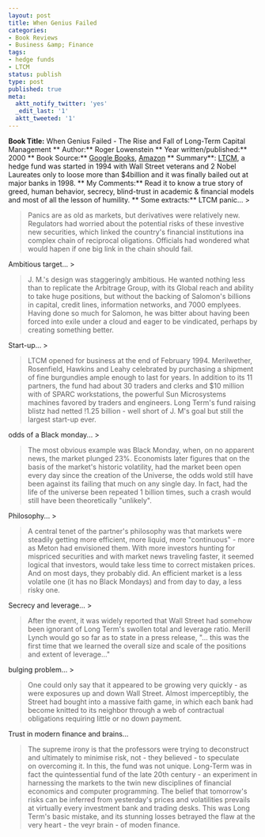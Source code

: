```yaml
---
layout: post
title: When Genius Failed
categories:
- Book Reviews
- Business &amp; Finance
tags:
- hedge funds
- LTCM
status: publish
type: post
published: true
meta:
  aktt_notify_twitter: 'yes'
  _edit_last: '1'
  aktt_tweeted: '1'
---
```

**Book Title:** When Genius Failed - The Rise and Fall of Long-Term Capital Management ** Author:** Roger Lowenstein ** Year written/published:** 2000 ** Book Source:** [Google Books](http://books.google.com/books?id=-xgOQ6jnQooC&dq=when+genius+failed&hl=en&ei=_wBWTMfVKYGmsQOPo7TZAg&sa=X&oi=book_result&ct=result&resnum=1&ved=0CCUQ6AEwAA), [Amazon](http://www.amazon.com/When-Genius-Failed-Long-Term-Management/dp/0375758259) ** Summary**: [LTCM](http://en.wikipedia.org/wiki/Long-Term_Capital_Management), a hedge fund was started in 1994 with Wall Street veterans and 2 Nobel Laureates only to loose more than $4billion and it was finally bailed out at major banks in 1998. ** My Comments:** Read it to know a true story of greed, human behavior, secrecy, blind-trust in academic & financial models and most of all the lesson of humility. ** Some extracts:** LTCM panic... >  

> Panics are as old as markets, but derivatives were relatively new. Regulators had worried about the potential risks of these investive new securities, which linked the country's financial institutions ina complex chain of reciprocal oligations. Officials had wondered what would hapen if one big link in the chain should fail.

Ambitious target... >  

> J. M.'s design was staggeringly ambitious. He wanted nothing less than to replicate the Arbitrage Group, with its Global reach and ability to take huge positions, but without the backing of Salomon's billions in capital, credit lines, information networks, and 7000 emplyees. Having done so much for Salomon, he was bitter about having been forced into exile under a cloud and eager to be vindicated, perhaps by creating something better.

Start-up... >  

> LTCM opened for business at the end of February 1994. Merilwether, Rosenfield, Hawkins and Leahy celebrated by purchasing a shipment of fine burgundies ample enough to last for years. In addition to its 11 partners, the fund had about 30 traders and clerks and $10 million with of SPARC workstations, the powerful Sun Microsystems machines favored by traders and engineers. Long Term's fund raising blistz had netted !1.25 billion - well short of J. M's goal but still the largest start-up ever.

odds of a Black monday... >  

> The most obvious example was Black Monday, when, on no apparent news, the market plunged 23%. Economists later figures that on the basis of the market's historic volatility, had the market been open every day since the creation of the Universe, the odds wold still have been against its failing that much on any single day. In fact, had the life of the universe been repeated 1 billion times, such a crash would still have been theoretically "unlikely".

Philosophy... >  

> A central tenet of the partner's philosophy was that markets were steadily getting more efficient, more liquid, more "continuous" - more as Meton had envisioned them. With more investors hunting for mispriced securities and with market news traveling faster, it seemed logical that investors, would take less time to correct mistaken prices. And on most days, they probably did. An efficient market is a less volatile one (it has no Black Mondays) and from day to day, a less risky one.

Secrecy and leverage... >  

> After the event, it was widely reported that Wall Street had somehow been ignorant of Long Term's swollen total and leverage ratio. Merill Lynch would go so far as to state in a press release, "... this was the first time that we learned the overall size and scale of the positions and extent of leverage..."

bulging problem... >  

> One could only say that it appeared to be growing very quickly - as were exposures up and down Wall Street. Almost imperceptibly, the Street had bought into a massive faith game, in which each bank had become knitted to its neighbor through a web of contractual obligations requiring little or no down payment.

Trust in modern finance and brains...

>  

> The supreme irony is that the professors were trying to deconstruct and ultimately to minimise risk, not - they believed - to speculate on overcoming it. In this, the fund was not unique. Long-Term was in fact the quintessential fund of the late 20th century - an experiment in harnessing the markets to the twin new disciplines of financial economics and computer programming. The belief that tomorrow's risks can be inferred from yesterday's prices and volatilities prevails at virtually every investment bank and trading desks. This was Long Term's basic mistake, and its stunning losses betrayed the flaw at the very heart - the veyr brain - of moden finance.

